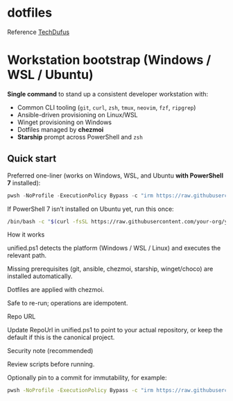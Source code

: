 # dotfiles
Reference [TechDufus](https://github.com/TechDufus/dotfiles)

# Workstation bootstrap (Windows / WSL / Ubuntu)

**Single command** to stand up a consistent developer workstation with:

- Common CLI tooling (`git`, `curl`, `zsh`, `tmux`, `neovim`, `fzf`, `ripgrep`)
- Ansible-driven provisioning on Linux/WSL
- Winget provisioning on Windows
- Dotfiles managed by **chezmoi**
- **Starship** prompt across PowerShell and `zsh`

## Quick start

Preferred one-liner (works on Windows, WSL, and Ubuntu **with PowerShell 7** installed):

```powershell
pwsh -NoProfile -ExecutionPolicy Bypass -c "irm https://raw.githubusercontent.com/your-org/your-repo/main/unified.ps1 | iex"
```

If PowerShell 7 isn’t installed on Ubuntu yet, run this once:

```bash
/bin/bash -c "$(curl -fsSL https://raw.githubusercontent.com/your-org/your-repo/main/get-pwsh-and-run.sh)"
```

How it works

unified.ps1 detects the platform (Windows / WSL / Linux) and executes the relevant path.

Missing prerequisites (git, ansible, chezmoi, starship, winget/choco) are installed automatically.

Dotfiles are applied with chezmoi.

Safe to re-run; operations are idempotent.

Repo URL

Update RepoUrl in unified.ps1 to point to your actual repository, or keep the default if this is the canonical project.

Security note (recommended)

Review scripts before running.

Optionally pin to a commit for immutability, for example:

```bash
pwsh -NoProfile -ExecutionPolicy Bypass -c "irm https://raw.githubusercontent.com/your-org/your-repo/<COMMIT_SHA>/unified.ps1 | iex"
```

